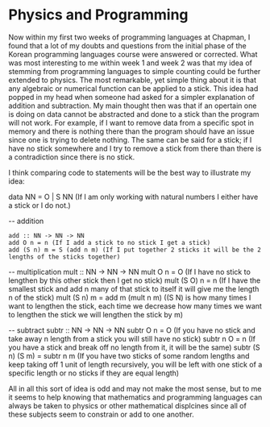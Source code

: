 # Physics and Programming 

Now within my first two weeks of programming languages at Chapman, I found that a lot of my doubts and questions from the initial phase of the Korean programming languages course were 
answered or corrected. What was most interesting to me within week 1 and week 2 was that my idea of stemming from programming languages to simple counting could be further 
extended to physics. The most remarkable, yet simple thing about it is that any algebraic or numerical function can be applied to a stick. This idea had popped in my head when someone
had asked for a simpler explanation of addition and subtraction. My main thought then was that if an opertain one is doing on data cannot be abstracted and done to a stick than 
the program will not work. For example, if I want to remove data from a specific spot in memory and there is nothing there than the program should have an issue since one is 
trying to delete nothing. The same can be said for a stick; if I have no stick somewhere and I try to remove a stick from there than there is a contradiction since there is no stick.

I think comparing code to statements will be the best way to illustrate my idea:

data NN = O | S NN  (If I am only working with natural numbers I either have a stick or I do not.)

-- addition 
```
add :: NN -> NN -> NN
add O n = n (If I add a stick to no stick I get a stick)
add (S n) m = S (add n m) (If I put together 2 sticks it will be the 2 lengths of the sticks together)
```
-- multiplication
mult :: NN -> NN -> NN
mult O n = O (If I have no stick to lengthen by this other stick then I get no stick)
mult (S O) n = n (If I have the smallest stick and add n many of that stick to itself it will give me the length n of the stick)
mult (S n) m = add m (mult n m) ((S N) is how many times I want to lengthen the stick, each time we decrease how many times we want to lengthen the stick we will lengthen
the stick by m)

-- subtract
subtr :: NN -> NN -> NN
subtr O n = O (If you have no stick and take away n length from a stick you will still have no stick)
subtr n O = n (If you have a stick and break off no length from it, it will be the same)
subtr (S n) (S m) = subtr n m (If you have two sticks of some random lengths and keep taking off 1 unit of length recursively, you will be left with one stick of a 
specific length or no sticks if they are equal length)

All in all this sort of idea is odd and may not make the most sense, but to me it seems to help knowing that mathematics and programming languages can always be taken 
to physics or other mathematical displcines since all of these subjects seem to constrain or add to one another. 
